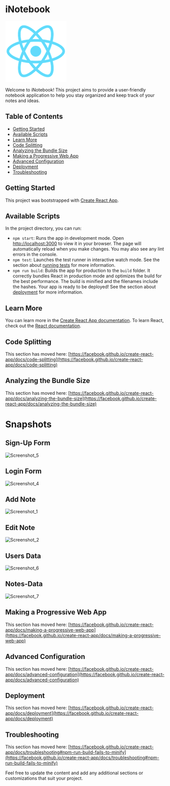 # iNotebook

![iNotebook Logo](public/logo192.png)

Welcome to iNotebook! This project aims to provide a user-friendly notebook application to help you stay organized and keep track of your notes and ideas.

## Table of Contents
- [Getting Started](#getting-started)
- [Available Scripts](#available-scripts)
- [Learn More](#learn-more)
- [Code Splitting](#code-splitting)
- [Analyzing the Bundle Size](#analyzing-the-bundle-size)
- [Making a Progressive Web App](#making-a-progressive-web-app)
- [Advanced Configuration](#advanced-configuration)
- [Deployment](#deployment)
- [Troubleshooting](#troubleshooting)

## Getting Started
This project was bootstrapped with [Create React App](https://github.com/facebook/create-react-app).

## Available Scripts
In the project directory, you can run:

- `npm start`: Runs the app in development mode. Open [http://localhost:3000](http://localhost:3000) to view it in your browser. The page will automatically reload when you make changes. You may also see any lint errors in the console.
- `npm test`: Launches the test runner in interactive watch mode. See the section about [running tests](https://facebook.github.io/create-react-app/docs/running-tests) for more information.
- `npm run build`: Builds the app for production to the `build` folder. It correctly bundles React in production mode and optimizes the build for the best performance. The build is minified and the filenames include the hashes. Your app is ready to be deployed! See the section about [deployment](https://facebook.github.io/create-react-app/docs/deployment) for more information.

## Learn More
You can learn more in the [Create React App documentation](https://facebook.github.io/create-react-app/docs/getting-started). To learn React, check out the [React documentation](https://reactjs.org/).

## Code Splitting
This section has moved here: [https://facebook.github.io/create-react-app/docs/code-splitting](https://facebook.github.io/create-react-app/docs/code-splitting)

## Analyzing the Bundle Size
This section has moved here: [https://facebook.github.io/create-react-app/docs/analyzing-the-bundle-size](https://facebook.github.io/create-react-app/docs/analyzing-the-bundle-size)

# Snapshots

## Sign-Up Form
![Screenshot_5](https://github.com/Khushviroja/iNotebook/assets/96327504/0b9eeead-3611-4230-88b9-694103ad0f91)

## Login Form
![Screenshot_4](https://github.com/Khushviroja/iNotebook/assets/96327504/3f18603b-1dea-4d1e-9a3f-add718453ef8)

## Add Note
![Screenshot_1](https://github.com/Khushviroja/iNotebook/assets/96327504/bddcdf4b-bb7e-4409-9568-0ae2268b3d84)

## Edit Note
![Screenshot_2](https://github.com/Khushviroja/iNotebook/assets/96327504/c1074ed8-f4d4-488d-94f7-592a36596e09)

## Users Data
![Screenshot_6](https://github.com/Khushviroja/iNotebook/assets/96327504/8603db94-d6ed-4744-abfb-2bf1f1480db1)

## Notes-Data
![Screenshot_7](https://github.com/Khushviroja/iNotebook/assets/96327504/c6db3519-24ac-4a2f-b97b-cdf8563ab0d9)

## Making a Progressive Web App
This section has moved here: [https://facebook.github.io/create-react-app/docs/making-a-progressive-web-app](https://facebook.github.io/create-react-app/docs/making-a-progressive-web-app)

## Advanced Configuration
This section has moved here: [https://facebook.github.io/create-react-app/docs/advanced-configuration](https://facebook.github.io/create-react-app/docs/advanced-configuration)

## Deployment
This section has moved here: [https://facebook.github.io/create-react-app/docs/deployment](https://facebook.github.io/create-react-app/docs/deployment)

## Troubleshooting
This section has moved here: [https://facebook.github.io/create-react-app/docs/troubleshooting#npm-run-build-fails-to-minify](https://facebook.github.io/create-react-app/docs/troubleshooting#npm-run-build-fails-to-minify)

Feel free to update the content and add any additional sections or customizations that suit your project.
